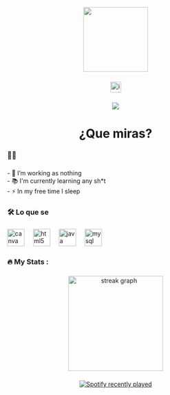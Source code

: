 <div align="center">
  <img height="150" src="https://encrypted-tbn0.gstatic.com/images?q=tbn:ANd9GcTl-NwZCDdROQsD8TPlGwr5NN3-PSZOretyFw&s"  />
</div>

###

<div align="center">
  <a href="https://www.instagram.com/crhisaa/" target="_blank">
    <img src="https://img.shields.io/static/v1?message=Instagram&logo=instagram&label=&color=E44053&logoColor=white&labelColor=&style=for-the-badge" height="25" alt="instagram logo"  />
  </a>
</div>

###

<div align="center">
  <img src="https://visitor-badge.laobi.icu/badge?page_id=crhisa.crhisa&"  />
</div>

###

<h1 align="center">¿Que miras?</h1>

###

<h3 align="left">👩‍💻</h3>

###

<p align="left">- 🔭 I’m working as nothing<br>- 📚 I'm currently learning any sh*t<br>- ⚡ In my free time I sleep</p>

###

<h3 align="left">🛠 Lo que se</h3>

###

<div align="left">
  <img src="https://cdn.jsdelivr.net/gh/devicons/devicon/icons/canva/canva-original.svg" height="40" alt="canva logo"  />
  <img width="12" />
  <img src="https://cdn.jsdelivr.net/gh/devicons/devicon/icons/html5/html5-original.svg" height="40" alt="html5 logo"  />
  <img width="12" />
  <img src="https://cdn.jsdelivr.net/gh/devicons/devicon/icons/java/java-original.svg" height="40" alt="java logo"  />
  <img width="12" />
  <img src="https://cdn.jsdelivr.net/gh/devicons/devicon/icons/mysql/mysql-original.svg" height="40" alt="mysql logo"  />
</div>

###

<h3 align="left">🔥   My Stats :</h3>

###

<div align="center">
  <img src="https://streak-stats.demolab.com?user=crhisa&locale=en&mode=daily&theme=dark&hide_border=false&border_radius=5&order=3" height="220" alt="streak graph"  />
</div>

###

<div align="center">
  <a href="https://open.spotify.com/user/31wbiq6ypb4fbx65i2d7qrw3zpgq">
    <img src="https://spotify-recently-played-readme.vercel.app/api?user=31wbiq6ypb4fbx65i2d7qrw3zpgq&count=2" alt="Spotify recently played"  />
  </a>
</div>

###
